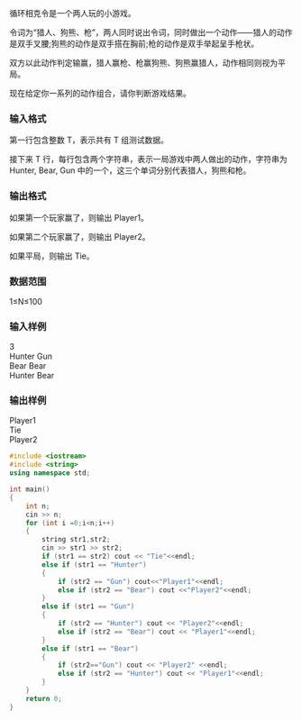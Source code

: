 循环相克令是一个两人玩的小游戏。

令词为“猎人、狗熊、枪”，两人同时说出令词，同时做出一个动作——猎人的动作是双手叉腰;狗熊的动作是双手搭在胸前;枪的动作是双手举起呈手枪状。

双方以此动作判定输赢，猎人赢枪、枪赢狗熊、狗熊赢猎人，动作相同则视为平局。

现在给定你一系列的动作组合，请你判断游戏结果。

### 输入格式
第一行包含整数 T，表示共有 T 组测试数据。

接下来 T 行，每行包含两个字符串，表示一局游戏中两人做出的动作，字符串为 Hunter, Bear, Gun 中的一个，这三个单词分别代表猎人，狗熊和枪。

### 输出格式
如果第一个玩家赢了，则输出 Player1。

如果第二个玩家赢了，则输出 Player2。

如果平局，则输出 Tie。

### 数据范围
1≤N≤100
### 输入样例
3  
Hunter Gun  
Bear Bear  
Hunter Bear  
### 输出样例
Player1  
Tie  
Player2  

```c++
#include <iostream>
#include <string>
using namespace std;

int main()
{
    int n;
    cin >> n;
    for (int i =0;i<n;i++)
    {
        string str1,str2;
        cin >> str1 >> str2;
        if (str1 == str2) cout << "Tie"<<endl;
        else if (str1 == "Hunter")
        {
            if (str2 == "Gun") cout<<"Player1"<<endl;
            else if (str2 == "Bear") cout <<"Player2"<<endl;
        }
        else if (str1 == "Gun")
        {
            if (str2 == "Hunter") cout << "Player2"<<endl;
            else if (str2 == "Bear") cout << "Player1"<<endl;
        }
        else if (str1 == "Bear")
        {
            if (str2=="Gun") cout << "Player2" <<endl;
            else if (str2 == "Hunter") cout << "Player1"<<endl;
        }
    }
    return 0;
}
```
